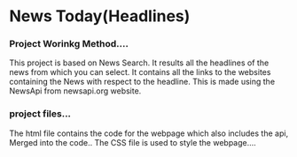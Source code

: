 # News Today(Headlines)

### Project Worinkg Method....
This project is based on News Search.
It results all the headlines of the news from which you can select.
It contains all the links to the websites containing the News with respect to the headline.
This is made using the NewsApi from newsapi.org website.

### project files...
The html file contains the code for the webpage which also includes the api, Merged into the code..
The CSS file is used to style the webpage....
